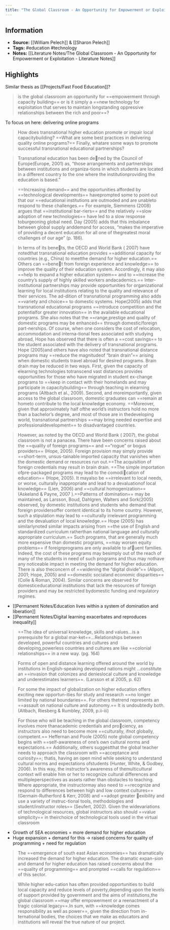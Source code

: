 ```yaml
---
title: "The Global Classroom - An Opportunity for Empowerment or Exploitation? - Publication"
---
```

## Information
- **Source:** [[William Pelech]] & [[Sharon Pelech]]
- **Tags:** #education #technology 
- **Notes:** [[Literature Notes/The Global Classroom - An Opportunity for Empowerment or Exploitation - Literature Notes]]

## Highlights

Similar thesis as [[Projects/Fast Food Education]]?

> is the global classroom an opportunity for ==empowerment through capacity building== or is it simply a ==new technology for exploitation that serves to maintain longstanding oppressive relationships between the rich and poor==?

To focus on here: delivering online programs

> How does transnational higher education promote or impair local capacitybuilding? ==What are some best practices in delivering quality online programs?== Finally, whatare some ways to promote successful transnational educational partnerships?

> Transnational education has been dened by the Council of Europe(Europe, 2001) as, “those arrangements and partnerships between institutions and organiza-tions in which students are located in a different country to the one where the institutionproviding the education is based.”

> ==Increasing demand== and the opportunities afforded by ==technological developments== haveprompted some to point out that our ==educational institutions are outmoded and are unableto respond to these challenges.== For example, Siemmens (2008) argues that ==institutional bar-riers== and the relatively ==slow adoption of new technologies== have led to a slow response toburgeoning global need. Day (2005) adds that this imbalance between global supply anddemand for access, “makes the imperative of providing a decent education for all one of thegreatest moral challenges of our age” (p. 186).

> In terms of its benets, the OECD and World Bank ( 2007) have notedthat transnational education provides ==additional capacity for countries (e.g., China) to meetthe demand for higher education.== Others can ==benet from foreign experience and knowledge== to improve the quality of their education system. Accordingly, it may also ==help to expand a higher education system== and to ==increase the country’s supply of highly skilled workers andacademics.== Inter-institutional partnerships may provide opportunities for organizational learning for local institutions relating to the quality and relevance of their services. The ad-dition of transnational programming also adds ==variety and choice== to domestic systems. Hope(2005) adds that transnational educational programs ==introduce competition and the potentialfor greater innovation== in the available educational programs. She also notes that the ==range,prestige and quality of domestic programs may be enhanced== through domestic/foreign part-nerships. Of course, when one considers the cost of relocation, accommodation and interna-tional fees associated with studying abroad, Hope has observed that there is often a ==cost savings== to the student associated with the delivery of transnational programs. Hope (2005)and others have also noted that transnational distance programs may ==reduce the magnitudeof “brain drain”== arising when domestic students travel abroad for desired programs. Brain drain may be reduced in two ways. First, given the capacity of elearning technologies totranscend vast distances provides opportunities for those who have migrated in student ex-change programs to ==keep in contact with their homelands and may participate in capacitybuilding== through teaching in elearning programs (Altbach et al., 2009). Second, and moreimportantly, given access to the global classroom, domestic graduates can ==remain at hometo contribute to the local knowledge economy. ==Moreover, given that approximately half ofthe world’s instructors hold no more than a bachelor’s degree, and most of those are in thedeveloping world, transnational partnerships ==may bring needed expertise and professionaldevelopment== to disadvantaged countries.


> However, as noted by the OECD and World Bank ( 2007), the global classroom is not a panacea. There have been concerns raised about the ==quality of foreign programs== and ==“rogue” or bogus providers== (Hope, 2005). Foreign provision may simply provide ==short-term, unsus-tainable imported capacity that vanishes when the domestic demand or resources run out.==The acquisition of foreign credentials may result in brain drain. ==The simple importation ofpre-packaged programs may lead to the comodication of education== (Hope, 2005). It mayalso be ==irrelevant to local needs, or worse, culturally inappropriate and lead to a devaluationof local knowledge== (Lien, 2006) and ==cultural homogenization== (Askeland & Payne, 2007 ).==Patterns of domination== may be maintained, as Larsson, Boud, Dahlgren, Walters and Sork(2005) observed, by domestic institutions and students who demand that foreign providersoffer content identical to its home country. However, such a stipulation may lead to ==culturally irrelevant programming and the devaluation of local knowledge.== Hope (2005) has similarlynoted similar impacts arising from ==the use of English and standardized curriculum ratherthan national language and culturally appropriate curriculum.== Such programs, that are generally much more expensive than domestic programs, ==may worsen equity problems== if foreignprograms are only available to afuent families. Indeed, the cost of these programs may besimply out of the reach of many of the students in need of such programs and thus may nothave any noticeable impact in meeting the demand for higher education. There is also theconcern of ==widening the “digital divide”== (Allport, 2001; Hope, 2005) and ==domestic socialand economic disparities== (Colle & Roman, 2004). Similar concerns are observed for domesticeducational institutions that lack the resources of foreign providers and may be restricted bydomestic funding and regulatory regimes.

+ [[Permanent Notes/Education lives within a system of domination and liberation]]
+ [[Permanent Notes/Digital learning exacerbates and reproduces inequality]]

> ==The idea of universal knowledge, skills and values…is a prerequisite for a global mar-ket==…Relationships between developed, powerful countries and cultures and developing,powerless countries and cultures are like ==colonial relationships== in a new way. (pg. 164)

> Forms of open and distance learning offered around the world by institutions in English-speaking developed nations might …constitute an ==invasion that colonizes and denieslocal culture and knowledge and underestimates learners==. (Larsson et al 2005, p. 62)

> For some the impact of globalization on higher education offers exciting new opportun-ities for study and research ==no longer limited by national boundaries==. For others thetrend represents an ==assault on national culture and autonomy.== It is undoubtedly both.(Altbach, Riesberg & Rumbley, 2009, p.ii-iii)


> For those who will be teaching in the global classroom, competency involves more thanacademic credentials and prociency, as instructors also need to become more ==culturally, ifnot globally, competent.== Heffernan and Poole (2005) note global competency begins with ==self-awareness of one’s own cultural norms and expectations.== Additionally, others suggestthat the global teacher needs to approach the classroom with ==acceptance and curiosity==; thatis, having an open mind while seeking to understand cultural norms and expectations ofstudents (Hunter, White, & Godbey, 2006). In this way, the instructor’s awareness of themulticultural context will enable him or her to recognize cultural differences and multipleperspectives as assets rather than obstacles to teaching. Where appropriate, the instructormay also need to ==recognize and respond to differences between high and low context cultures==(Germain-Rutherford & Kerr, 2008) and ==adopt greater exibility and use a variety of instruc-tional tools, methodologies and student/instructor roles== (Seufert, 2002). Given the widevariations of technological resources, global instructors also should ==value simplicity== in theirchoice of technological tools used in the virtual classroom

+ Growth of SEA economies = more demand for higher education
+ Huge expansion + demand for this -> raised concerns for quality of programming + need for regulation

> The ==emergence of south east Asian economies== has dramatically increased the demand for higher education. The dramatic expan-sion and demand for higher education has raised concerns about the ==quality of programming== and prompted ==calls for regulation== of this sector.

> While higher edu-cation has often provided opportunities to build local capacity and reduce levels of poverty,depending upon the levels of support provided by government and the aims of institutions,the global classroom ==may offer empowerment or a reenactment of a tragic colonial legacy==.In sum, with ==knowledge comes responsibility as well as power==, given the direction from in-ternational bodies, the choices that we make as educators and institutions will reveal the true nature of our project.